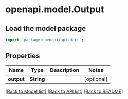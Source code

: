# openapi.model.Output

## Load the model package
```dart
import 'package:openapi/api.dart';
```

## Properties
Name | Type | Description | Notes
------------ | ------------- | ------------- | -------------
**output** | **String** |  | [optional] 

[[Back to Model list]](../README.md#documentation-for-models) [[Back to API list]](../README.md#documentation-for-api-endpoints) [[Back to README]](../README.md)


